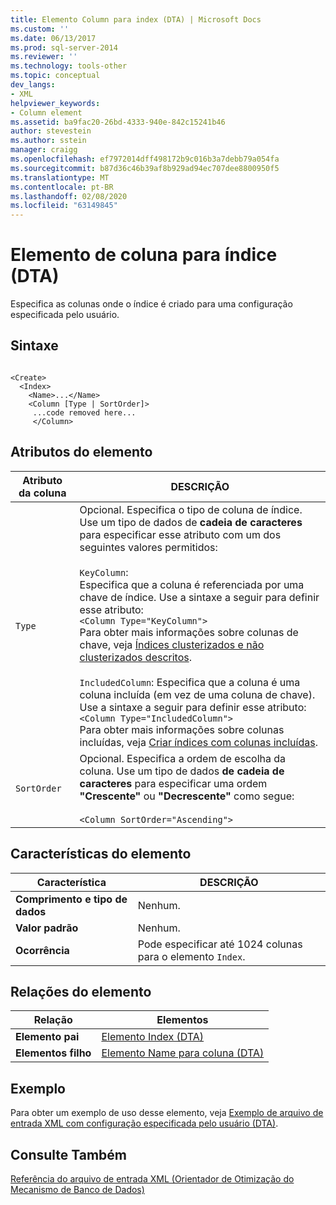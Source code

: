 ```yaml
---
title: Elemento Column para index (DTA) | Microsoft Docs
ms.custom: ''
ms.date: 06/13/2017
ms.prod: sql-server-2014
ms.reviewer: ''
ms.technology: tools-other
ms.topic: conceptual
dev_langs:
- XML
helpviewer_keywords:
- Column element
ms.assetid: ba9fac20-26bd-4333-940e-842c15241b46
author: stevestein
ms.author: sstein
manager: craigg
ms.openlocfilehash: ef7972014dff498172b9c016b3a7debb79a054fa
ms.sourcegitcommit: b87d36c46b39af8b929ad94ec707dee8800950f5
ms.translationtype: MT
ms.contentlocale: pt-BR
ms.lasthandoff: 02/08/2020
ms.locfileid: "63149845"
---
```

# <a name="column-element-for-index-dta"></a>Elemento de coluna para índice (DTA)
  Especifica as colunas onde o índice é criado para uma configuração especificada pelo usuário.  
  
## <a name="syntax"></a>Sintaxe  
  
```  
  
<Create>  
  <Index>  
    <Name>...</Name>  
    <Column [Type | SortOrder]>  
     ...code removed here...  
     </Column>  
```  
  
## <a name="element-attributes"></a>Atributos do elemento  
  
|Atributo da coluna|DESCRIÇÃO|  
|----------------------|-----------------|  
|`Type`|Opcional. Especifica o tipo de coluna de índice. Use um tipo de dados de **cadeia de caracteres** para especificar esse atributo com um dos seguintes valores permitidos:<br /><br /> `KeyColumn`:<br />                  Especifica que a coluna é referenciada por uma chave de índice. Use a sintaxe a seguir para definir esse atributo:<br />`<Column Type="KeyColumn">`<br />Para obter mais informações sobre colunas de chave, veja [Índices clusterizados e não clusterizados descritos](../../relational-databases/indexes/clustered-and-nonclustered-indexes-described.md).<br /><br /> `IncludedColumn`: Especifica que a coluna é uma coluna incluída (em vez de uma coluna de chave). Use a sintaxe a seguir para definir esse atributo:<br />`<Column Type="IncludedColumn">`<br />Para obter mais informações sobre colunas incluídas, veja [Criar índices com colunas incluídas](../../relational-databases/indexes/create-indexes-with-included-columns.md).|  
|`SortOrder`|Opcional. Especifica a ordem de escolha da coluna. Use um tipo de dados **de cadeia de caracteres** para especificar uma ordem **"Crescente"** ou **"Decrescente"** como segue:<br /><br /> `<Column SortOrder="Ascending">`|  
  
## <a name="element-characteristics"></a>Características do elemento  
  
|Característica|DESCRIÇÃO|  
|--------------------|-----------------|  
|**Comprimento e tipo de dados**|Nenhum.|  
|**Valor padrão**|Nenhum.|  
|**Ocorrência**|Pode especificar até 1024 colunas para o elemento `Index`.|  
  
## <a name="element-relationships"></a>Relações do elemento  
  
|Relação|Elementos|  
|------------------|--------------|  
|**Elemento pai**|[Elemento Index &#40;DTA&#41;](index-element-dta.md)|  
|**Elementos filho**|[Elemento Name para coluna &#40;DTA&#41;](name-element-for-column-dta.md)|  
  
## <a name="example"></a>Exemplo  
 Para obter um exemplo de uso desse elemento, veja [Exemplo de arquivo de entrada XML com configuração especificada pelo usuário (DTA)](xml-input-file-sample-with-user-specified-configuration-dta.md).  
  
## <a name="see-also"></a>Consulte Também  
 [Referência do arquivo de entrada XML &#40;Orientador de Otimização do Mecanismo de Banco de Dados&#41;](xml-input-file-reference-database-engine-tuning-advisor.md)  
  
  

